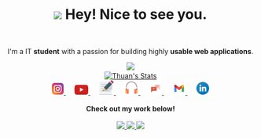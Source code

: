 <div align="center">
<h1><img src="https://emojis.slackmojis.com/emojis/images/1531849430/4246/blob-sunglasses.gif?1531849430" width="30"/> Hey! Nice to see you.</h1>

<br>

<p> I'm a IT <strong>student</strong> with a passion for building highly <strong>usable web applications</strong>.</p>

<img src="./img/ongDev.avif">

<br>

  <a href="https://github.com/thuanpham2311" class="rich-diff-level-one">
    <img src="https://github-readme-stats.vercel.app/api?username=thuanpham2311&icon_color=586069&text_color=586069&bg_color=fff&line_height=30&hide_title=true&title_color=0366d6" alt="Thuan's Stats" >
  </a>

<br>

  <a href="https://www.instagram.com/thuanpham2311">
    <img src="./img/icons/instagram.svg" width="24px"/>
  </a>
  &emsp;
  <a href= "https://www.youtube.com/channel/UCLAeh5SDjUBOjnE8HTXJLGw">
    <img src="./img/icons/youtube.svg" width="28px"/>
  </a>
  &emsp;
  <a href="http://thuanpham2311.github.io/">
    <img src="./img/icons/blog.svg" width="30px"/>
  </a>
  &emsp;
  <a href="https://www.youtube.com/playlist?list=PLiK7Zu7FR9jVJyURcW5nmXveGzJ1DAvf5">
    <img src="./img/icons/music.svg" width="28px"/>
  </a>
  &emsp;
  <a href="https://m.me/thuanpham2311">
    <img src="./img/icons/chat.svg" width="26px"/>
  </a>
  &emsp;
  <a href="mailto:phamtanthuan2311@gmail.com">
    <img src="./img/icons/gmail.svg" width="26px"/>
  </a>
  &emsp;
  <a href="http://linkedin.com/in/thuanpham2311">
    <img src="./img/icons/linkedin.svg" width="26px"/>
  </a>
  <br><br>
  <strong>Check out my work below!</strong>
  <br><br>
  <a href="https://badges.pufler.dev">
    <img src="https://badges.pufler.dev/visits/thuanpham2311/thuanpham2311?style=flat-square&color=blue&logo=github">
  </a>
  <a href="https://github.com/thuanpham2311?tab=repositories">
    <img src="https://badges.pufler.dev/repos/thuanpham2311?style=flat-square&color=blue&logo=github">
  </a>
  <a href="https://badges.pufler.dev">
    <img src="https://badges.pufler.dev/commits/monthly/thuanpham2311?style=flat-square&color=blue&logo=github">
  </a>
</div>
